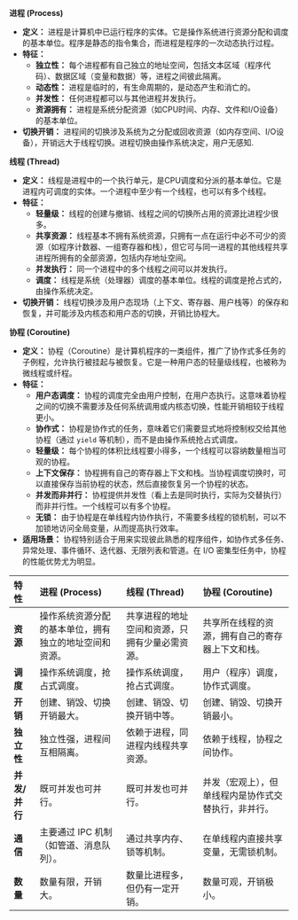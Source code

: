 
**进程 (Process)**

*   **定义：** 进程是计算机中已运行程序的实体。它是操作系统进行资源分配和调度的基本单位。程序是静态的指令集合，而进程是程序的一次动态执行过程。
*   **特征：**
    *   **独立性：** 每个进程都有自己独立的地址空间，包括文本区域（程序代码）、数据区域（变量和数据）等，进程之间彼此隔离。
    *   **动态性：** 进程是临时的，有生命周期的，是动态产生和消亡的。
    *   **并发性：** 任何进程都可以与其他进程并发执行。
    *   **资源拥有：** 进程是系统分配资源（如CPU时间、内存、文件和I/O设备）的基本单位。
*   **切换开销：** 进程间的切换涉及系统为之分配或回收资源（如内存空间、I/O设备），开销远大于线程切换。进程切换由操作系统决定，用户无感知.

**线程 (Thread)**

*   **定义：** 线程是进程中的一个执行单元，是CPU调度和分派的基本单位。它是进程内可调度的实体。一个进程中至少有一个线程，也可以有多个线程。
*   **特征：**
    *   **轻量级：** 线程的创建与撤销、线程之间的切换所占用的资源比进程少很多。
    *   **共享资源：** 线程基本不拥有系统资源，只拥有一点在运行中必不可少的资源（如程序计数器、一组寄存器和栈），但它可与同一进程的其他线程共享进程所拥有的全部资源，包括内存地址空间。
    *   **并发执行：** 同一个进程中的多个线程之间可以并发执行。
    *   **调度：** 线程是系统（处理器）调度的基本单位。线程的调度是抢占式的，由操作系统决定。
*   **切换开销：** 线程切换涉及用户态现场（上下文、寄存器、用户栈等）的保存和恢复，并可能涉及内核态和用户态的切换，开销比协程大。

**协程 (Coroutine)**

*   **定义：** 协程（Coroutine）是计算机程序的一类组件，推广了协作式多任务的子例程，允许执行被挂起与被恢复。它是一种用户态的轻量级线程，也被称为微线程或纤程。
*   **特征：**
    *   **用户态调度：** 协程的调度完全由用户控制，在用户态执行。这意味着协程之间的切换不需要涉及任何系统调用或内核态切换，性能开销相较于线程更小。
    *   **协作式：** 协程是协作式的任务，意味着它们需要显式地将控制权交给其他协程（通过 `yield` 等机制），而不是由操作系统抢占式调度。
    *   **轻量级：** 每个协程的体积比线程要小得多，一个线程可以容纳数量相当可观的协程。
    *   **上下文保存：** 协程拥有自己的寄存器上下文和栈。当协程调度切换时，可以直接保存当前协程的状态，然后直接恢复另一个协程的状态。
    *   **并发而非并行：** 协程提供并发性（看上去是同时执行，实际为交替执行）而非并行性。一个线程可以有多个协程。
    *   **无锁：** 由于协程是在单线程内协作执行，不需要多线程的锁机制，可以不加锁地访问全局变量，从而提高执行效率。
*   **适用场景：** 协程特别适合于用来实现彼此熟悉的程序组件，如协作式多任务、异常处理、事件循环、迭代器、无限列表和管道。在 I/O 密集型任务中，协程的性能优势尤为明显。

| 特性       | 进程 (Process)                               | 线程 (Thread)                                        | 协程 (Coroutine)                                |
| :--------- | :------------------------------------------- | :--------------------------------------------------- | :---------------------------------------------- |
| **资源**   | 操作系统资源分配的基本单位，拥有独立的地址空间和资源。 | 共享进程的地址空间和资源，只拥有少量必需资源。 | 共享所在线程的资源，拥有自己的寄存器上下文和栈。 |
| **调度**   | 操作系统调度，抢占式调度。             | 操作系统调度，抢占式调度。                 | 用户（程序）调度，协作式调度。       |
| **开销**   | 创建、销毁、切换开销最大。                | 创建、销毁、切换开销中等。                      | 创建、销毁、切换开销最小。               |
| **独立性** | 独立性强，进程间互相隔离。          | 依赖于进程，同进程内线程共享资源。              | 依赖于线程，协程之间协作。              |
| **并发/并行**| 既可并发也可并行。                      | 既可并发也可并行。                              | 并发（宏观上），但单线程内是协作式交替执行，非并行。 |
| **通信**   | 主要通过 IPC 机制（如管道、消息队列）。 | 通过共享内存、锁等机制。                      | 在单线程内直接共享变量，无需锁机制。        |
| **数量**   | 数量有限，开销大。                       | 数量比进程多，但仍有一定开销。                 | 数量可观，开销极小。                    |